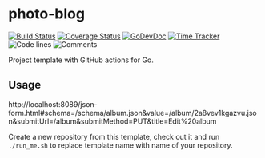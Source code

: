 # photo-blog

[![Build Status](https://github.com/vearutop/photo-blog/workflows/test-unit/badge.svg)](https://github.com/vearutop/photo-blog/actions?query=branch%3Amaster+workflow%3Atest-unit)
[![Coverage Status](https://codecov.io/gh/vearutop/photo-blog/branch/master/graph/badge.svg)](https://codecov.io/gh/vearutop/photo-blog)
[![GoDevDoc](https://img.shields.io/badge/dev-doc-00ADD8?logo=go)](https://pkg.go.dev/github.com/vearutop/photo-blog)
[![Time Tracker](https://wakatime.com/badge/github/vearutop/photo-blog.svg)](https://wakatime.com/badge/github/vearutop/photo-blog)
![Code lines](https://sloc.xyz/github/vearutop/photo-blog/?category=code)
![Comments](https://sloc.xyz/github/vearutop/photo-blog/?category=comments)

<!--- TODO Update README.md -->

Project template with GitHub actions for Go.

## Usage

http://localhost:8089/json-form.html#schema=/schema/album.json&value=/album/2a8vev1kgazvu.json&submitUrl=/album&submitMethod=PUT&title=Edit%20album

Create a new repository from this template, check out it and run `./run_me.sh` to replace template name with name of
your repository.
